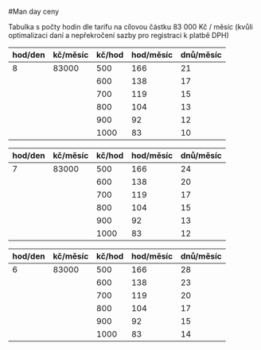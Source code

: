 #Man day ceny

Tabulka s počty hodin dle tarifu na cílovou částku 83 000 Kč / měsíc (kvůli optimalizaci daní a nepřekročení sazby pro registraci k platbě DPH)

| hod/den | kč/měsíc | kč/hod | hod/měsíc | dnů/měsíc |
| ------- | -------- | ------ | --------- | --------- |
| 8       | 83000    | 500    | 166       | 21        |
|         |          | 600    | 138       | 17        |
|         |          | 700    | 119       | 15        |
|         |          | 800    | 104       | 13        |
|         |          | 900    | 92        | 12        |
|         |          | 1000   | 83        | 10        |

| hod/den | kč/měsíc | kč/hod | hod/měsíc | dnů/měsíc |
| ------- | -------- | ------ | --------- | --------- |
| 7       | 83000    | 500    | 166       | 24        |
|         |          | 600    | 138       | 20        |
|         |          | 700    | 119       | 17        |
|         |          | 800    | 104       | 15        |
|         |          | 900    | 92        | 13        |
|         |          | 1000   | 83        | 12        |

| hod/den | kč/měsíc | kč/hod | hod/měsíc | dnů/měsíc |
| ------- | -------- | ------ | --------- | --------- |
| 6       | 83000    | 500    | 166       |28         |       
|         |          | 600    | 138       | 23        |
|         |          | 700    | 119       | 20        |
|         |          | 800    | 104       | 17        |
|         |          | 900    | 92        | 15        |
|         |          | 1000   | 83        | 14        |  